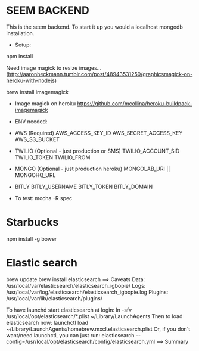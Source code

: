 
SEEM BACKEND
================
 
This is the seem backend. To start it up you would a localhost mongodb installation.

* Setup:

npm install

Need image magick to resize images... (http://aaronheckmann.tumblr.com/post/48943531250/graphicsmagick-on-heroku-with-nodejs)

brew install imagemagick


* Image magick on heroku
https://github.com/mcollina/heroku-buildpack-imagemagick

* ENV needed:
 - AWS (Required)
 AWS_ACCESS_KEY_ID
 AWS_SECRET_ACCESS_KEY
 AWS_S3_BUCKET

 - TWILIO (Optional - just production or SMS)
 TWILIO_ACCOUNT_SID
 TWILIO_TOKEN
 TWILIO_FROM

 - MONGO (Optional - just production heroku)
  MONGOLAB_URI || MONGOHQ_URL

 - BITLY
 BITLY_USERNAME
 BITLY_TOKEN
 BITLY_DOMAIN


* To test:
mocha -R spec

# Starbucks
npm install -g bower

# Elastic search
brew update
brew install elasticsearch
==> Caveats
Data:    /usr/local/var/elasticsearch/elasticsearch_igbopie/
Logs:    /usr/local/var/log/elasticsearch/elasticsearch_igbopie.log
Plugins: /usr/local/var/lib/elasticsearch/plugins/

To have launchd start elasticsearch at login:
    ln -sfv /usr/local/opt/elasticsearch/*.plist ~/Library/LaunchAgents
Then to load elasticsearch now:
    launchctl load ~/Library/LaunchAgents/homebrew.mxcl.elasticsearch.plist
Or, if you don't want/need launchctl, you can just run:
    elasticsearch --config=/usr/local/opt/elasticsearch/config/elasticsearch.yml
==> Summary

